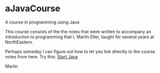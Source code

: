 # aJavaCourse
A course in programming using Java

This course consists of the the notes that were written to accompany an introduction to programming that I, Marlin Eller,  taught for several years at NorthEastern. 

Perhaps someday I can figure out how to let you link directly to the course notes from here. Try this: [Start Java](Books/Java/Java0101.md)

Marlin
